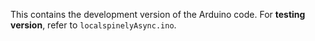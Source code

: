 This contains the development version of the Arduino code. For **testing version**, refer to `localspinelyAsync.ino`.
